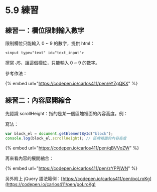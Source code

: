 # 5.9 練習

## 練習一：欄位限制輸入數字

限制欄位只能輸入 0 \~ 9 的數字，提供 html：

```markup
<input type="text" id="text_input">
```

撰寫 JS，讓這個欄位，只能輸入 0 \~ 9 的數字。



參考作法：

{% embed url="https://codepen.io/carlos411/pen/eYZgQKX" %}



## 練習二：內容展開縮合

先認識 scrollHeight：指的是某一個區塊裡面的內容高度。例：

寫法：

```javascript
var block_el = document.getElementById("block");
console.log(block_el.scrollHeight); // 區塊裡面的內容高度
```

{% embed url="https://codepen.io/carlos411/pen/qBVVoZW" %}

再來看內容的展開縮合：

{% embed url="https://codepen.io/carlos411/pen/zYPPjWN" %}

另外附上 jQuery 語法範例：[https://codepen.io/carlos411/pen/poLroKg](https://codepen.io/carlos411/pen/poLroKg)

